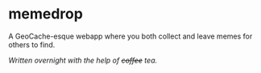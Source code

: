 # memedrop
A GeoCache-esque webapp where you both collect and leave memes for others to find.

*Written overnight with the help of ~~coffee~~ tea.*
